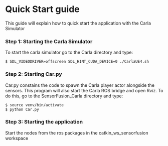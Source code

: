 # Quick Start guide
This guide will explain how to quick start the application with the Carla Simulator

### Step 1: Starting the Carla Simulator
To start the carla simulator go to the Carla directory and type:

```shell
$ SDL_VIDEODRIVER=offscreen SDL_HINT_CUDA_DEVICE=0 ./CarlaUE4.sh
``` 

### Step 2: Starting Car.py
Car.py constains the code to spawn the Carla player actor alongside the sensors. This program will also start the Carla ROS bridge and open Rviz.
To do this, go to the SensorFusion_Carla directory and type:
```shell
$ source venv/bin/activate
$ python Car.py
```

### Step 3: Starting the application
Start the nodes from the ros packages in the catkin_ws_sensorfusion workspace

